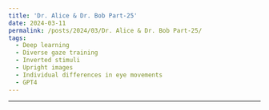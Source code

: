 ```yaml
---
title: 'Dr. Alice & Dr. Bob Part-25'
date: 2024-03-11
permalink: /posts/2024/03/Dr. Alice & Dr. Bob Part-25/
tags:
  - Deep learning
  - Diverse gaze training
  - Inverted stimuli
  - Upright images
  - Individual differences in eye movements
  - GPT4
---
```




---